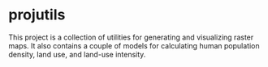 # projutils

This project is a collection of utilities for generating and visualizing
raster maps.  It also contains a couple of models for calculating human
population density, land use, and land-use intensity.
